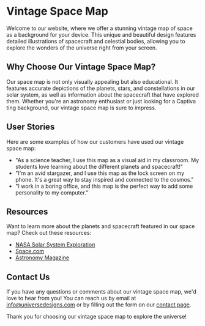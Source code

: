 <!--font:Cormorant Garamond-->

# Vintage Space Map

Welcome to our website, where we offer a stunning vintage map of space as a background for your device. This unique and beautiful design features detailed illustrations of spacecraft and celestial bodies, allowing you to explore the wonders of the universe right from your screen.

## Why Choose Our Vintage Space Map?

Our space map is not only visually appealing but also educational. It features accurate depictions of the planets, stars, and constellations in our solar system, as well as information about the spacecraft that have explored them. Whether you're an astronomy enthusiast or just looking for a Cap<wbr>ti<wbr>va<wbr>ting background, our vintage space map is sure to impress.

## User Stories

Here are some examples of how our customers have used our vintage space map:

-   "As a science teacher, I use this map as a visual aid in my classroom. My students love learning about the different planets and spacecraft!"
-   "I'm an avid stargazer, and I use this map as the lock screen on my phone. It's a great way to stay inspired and connected to the cosmos."
-   "I work in a boring office, and this map is the perfect way to add some personality to my computer."

## Resources

Want to learn more about the planets and spacecraft featured in our space map? Check out these resources:

-   [NASA Solar System Exploration](#)
-   [Space.com](#)
-   [Astronomy Magazine](#)

## Contact Us

If you have any questions or comments about our vintage space map, we'd love to hear from you! You can reach us by email at [info@universedesigns.com](mailto:info@universedesigns.com) or by filling out the form on our [contact page](#).

Thank you for choosing our vintage space map to explore the universe!

<!--

Write me content for website with wallpaper which alt text is:

"A vintage map of the stars and constellations, with detailed illustrations of spacecraft and celestial bodies."

The name/title of the page should not be 1:1 copy of the alt text but rather a real content of the website which is using this wallpaper.

- Use markdown format
- Start with heading
- Heading should be short and concise
- The content should look like a real website
- The website should not be about the wallpaper, wallpaper is just a related background
- Heading should be contain work "wallpaper" or "background"
- Include real sections like references, contact, user stories, etc. use things relevant to the page purpose.
- Feel free to use structure like headings, bullets, numbering, blockquotes, paragraphs, horizontal lines, etc.
- You can use formatting like bold or _italic_
- You can include UTF-8 emojis
- Links should be only #hash anchors (and you can refer to the document itself)
- Do not include images


---


# Explore the Cosmos with Our Stellar Wallpaper

Welcome to our website, where we offer a stunning vintage map of the stars and constellations as a background for your device. With detailed illustrations of spacecraft and celestial bodies, this wallpaper is perfect for anyone who loves astronomy and space exploration.

## Why Choose Our Stellar Wallpaper?

Our wallpaper is not only visually appealing but also educational. It features accurate depictions of the stars and constellations, as well as information about the spacecraft that have explored our solar system. Whether you're an astronomy enthusiast or just looking for a unique and beautiful background, our stellar wallpaper is sure to impress.

## User Stories

Here are some examples of how our customers have used our stellar wallpaper:

- "I'm a science teacher, and I use this wallpaper as the background on my classroom computer. My students love it!"
- "I'm an amateur astronomer, and I use this wallpaper as the lock screen on my phone. It's a great conversation starter!"
- "I work in a boring office, and this wallpaper is the only thing that makes my computer bearable."

## References

Want to learn more about the stars and constellations featured in our wallpaper? Check out these resources:

- [NASA's Guide to the Night Sky](#)
- [The Constellations and Their Stars](#)
- [Astronomy Picture of the Day](#)

## Contact Us

If you have any questions or comments about our stellar wallpaper, we'd love to hear from you! You can reach us by email at [info@stellarwallpaper.com](mailto:info@stellarwallpaper.com) or by filling out the form on our [contact page](#).

Thank you for choosing our stellar wallpaper!


---


Heading should not include word "wallpaper". The website should not be about the wallpaper itself, wallpaper is just a related background, rewrite whole content.


---


# Explore the Universe with Our Vintage Space Map

Welcome to our website, where we offer a stunning vintage map of space as a background for your device. This unique and beautiful design features detailed illustrations of spacecraft and celestial bodies, allowing you to explore the wonders of the universe right from your screen.

## Why Choose Our Vintage Space Map?

Our space map is not only visually appealing but also educational. It features accurate depictions of the planets, stars, and constellations in our solar system, as well as information about the spacecraft that have explored them. Whether you're an astronomy enthusiast or just looking for a Cap<wbr>ti<wbr>va<wbr>ting background, our vintage space map is sure to impress.

## User Stories

Here are some examples of how our customers have used our vintage space map:

- "As a science teacher, I use this map as a visual aid in my classroom. My students love learning about the different planets and spacecraft!"
- "I'm an avid stargazer, and I use this map as the lock screen on my phone. It's a great way to stay inspired and connected to the cosmos."
- "I work in a boring office, and this map is the perfect way to add some personality to my computer."

## Resources

Want to learn more about the planets and spacecraft featured in our space map? Check out these resources:

- [NASA Solar System Exploration](#)
- [Space.com](#)
- [Astronomy Magazine](#)

## Contact Us

If you have any questions or comments about our vintage space map, we'd love to hear from you! You can reach us by email at [info@universedesigns.com](mailto:info@universedesigns.com) or by filling out the form on our [contact page](#).

Thank you for choosing our vintage space map to explore the universe!

-->
